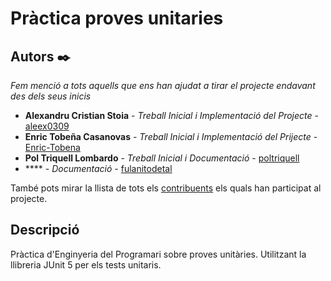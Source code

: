 # Pràctica proves unitaries

## Autors ✒️

_Fem menció a tots aquells que ens han ajudat a tirar el projecte endavant des dels seus inicis_

* **Alexandru Cristian Stoia** - *Treball Inicial i Implementació del Projecte* - [aleex0309](https://github.com/aleex0309)
* **Enric Tobeña Casanovas** - *Treball Inicial i Implementació del Prijecte* - [Enric-Tobena](https://github.com/Enric-Tobena)
* **Pol Triquell Lombardo** - *Treball Inicial i Documentació* - [poltriquell](https://github.com/poltriquell)
* **** - *Documentació* - [fulanitodetal](#fulanito-de-tal)

També pots mirar la llista de tots els [contribuents](https://github.com/your/project/contributors) els quals han participat al projecte.

## Descripció
Pràctica d'Enginyeria del Programari sobre proves unitàries.
Utilitzant la llibreria JUnit 5 per els tests unitaris.


